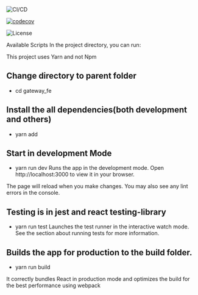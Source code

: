 ![CI/CD](https://github.com/mikel-codes/.github/workflows/badge.svg?branch=main)

[![codecov](https://codecov.io/gh/mikel-codes/gateway-fe/branch/main/graph/badge.svg)](https://codecov.io/gh/mikel-codes/gateway-fe)

![License](https://img.shields.io/github/license/mikel-codes/.github)

Available Scripts
In the project directory, you can run:

This project uses Yarn and not Npm

## Change directory to parent folder
   - cd gateway_fe

## Install the all dependencies(both development and others)
 - yarn add

## Start in development Mode
 - yarn run dev
 Runs the app in the development mode.
 Open http://localhost:3000 to view it in your browser.

 The page will reload when you make changes.
 You may also see any lint errors in the console.

## Testing is in jest and react testing-library
  - yarn run test
Launches the test runner in the interactive watch mode.
See the section about running tests for more information.


## Builds the app for production to the build folder.
 - yarn run build

It correctly bundles React in production mode and optimizes the build for the best performance using webpack
